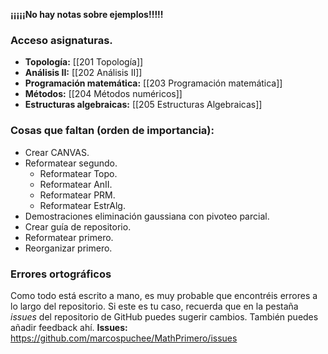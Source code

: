 **¡¡¡¡¡No hay notas sobre ejemplos!!!!!**

### Acceso asignaturas.
- **Topología:** [[201 Topología]]
- **Análisis II:** [[202 Análisis II]]
- **Programación matemática:** [[203 Programación matemática]]
- **Métodos:** [[204 Métodos numéricos]]
- **Estructuras algebraicas:** [[205 Estructuras Algebraicas]]
### Cosas que faltan (orden de importancia):
- Crear CANVAS.
- Reformatear segundo.
	- Reformatear Topo.
	- Reformatear AnII.
	- Reformatear PRM.
	- Reformatear EstrAlg.
- Demostraciones eliminación gaussiana con pivoteo parcial.
- Crear guía de repositorio.
- Reformatear primero.
- Reorganizar primero.
### Errores ortográficos
Como todo está escrito a mano, es muy probable que encontréis errores a lo largo del repositorio. Si este es tu caso, recuerda que en la pestaña *issues* del repositorio de GitHub puedes sugerir cambios.
También puedes añadir feedback ahí.
**Issues:** https://github.com/marcospuchee/MathPrimero/issues

